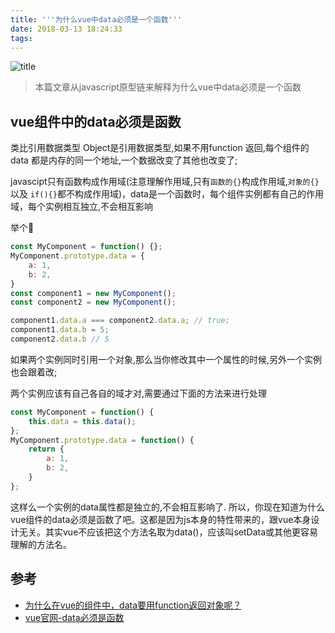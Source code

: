 ```yaml
---
title: '''为什么vue中data必须是一个函数'''
date: 2018-03-13 18:24:33
tags:
---
```

![title](http://upload-images.jianshu.io/upload_images/1541368-d9be1b3b39abc037?imageMogr2/auto-orient/strip%7CimageView2/2/w/1240)

> 本篇文章从javascript原型链来解释为什么vue中data必须是一个函数

<!--more-->
## vue组件中的data必须是函数

类比引用数据类型
Object是引用数据类型,如果不用function 返回,每个组件的data 都是内存的同一个地址,一个数据改变了其他也改变了;

javascipt只有函数构成作用域(注意理解作用域,只有`函数的{}`构成作用域,`对象的{}`以及 `if(){}`都不构成作用域)，data是一个函数时，每个组件实例都有自己的作用域，每个实例相互独立,不会相互影响

举个🌰

```js
const MyComponent = function() {};
MyComponent.prototype.data = {
    a: 1,
    b: 2,
}
const component1 = new MyComponent();
const component2 = new MyComponent();

component1.data.a === component2.data.a; // true;
component1.data.b = 5;
component2.data.b // 5
```
如果两个实例同时引用一个对象,那么当你修改其中一个属性的时候,另外一个实例也会跟着改;

两个实例应该有自己各自的域才对,需要通过下面的方法来进行处理

```js
const MyComponent = function() {
    this.data = this.data();
};
MyComponent.prototype.data = function() {
    return {
        a: 1,
        b: 2,
    }
};
```
这样么一个实例的data属性都是独立的,不会相互影响了.
所以，你现在知道为什么vue组件的data必须是函数了吧。这都是因为js本身的特性带来的，跟vue本身设计无关。其实vue不应该把这个方法名取为data()，应该叫setData或其他更容易理解的方法名。


## 参考

- [为什么在vue的组件中，data要用function返回对象呢？](http://blog.csdn.net/shaleilei/article/details/78084171)
- [vue官网-data必须是函数](https://cn.vuejs.org/v2/guide/components.html#data-%E5%BF%85%E9%A1%BB%E6%98%AF%E5%87%BD%E6%95%B0)